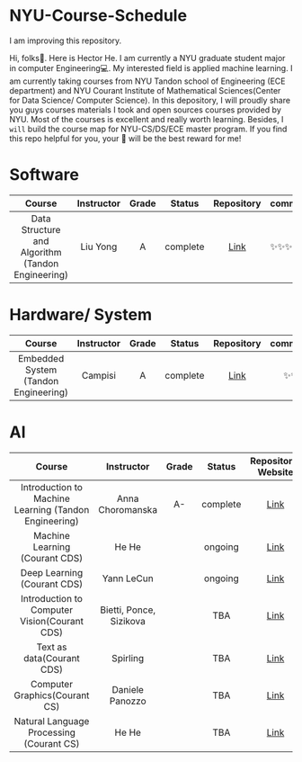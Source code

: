 # NYU-Course-Schedule
 I am improving this repository.
 
 Hi, folks👋. Here is Hector He. I am currently a NYU graduate student major in computer Engineering💻. My interested field is applied machine learning.
 I am currently taking courses from NYU Tandon school of Engineering (ECE department) and NYU Courant Institute of Mathematical Sciences(Center for Data Science/ Computer Science).
 In this depository, I will proudly share you guys courses materials I took and open sources courses provided by NYU. Most of the courses is excellent and really worth learning.
 Besides, I `will` build the course map for NYU-CS/DS/ECE master program. 
 If you find this repo helpful for you, your 🌟 will be the best reward for me!

# Software

|                  Course                  | Instructor | Grade |  Status  |                Repository                | comment |
| :--------------------------------------: | :--------: | :---: | :------: | :--------------------------------------: | ------- |
| Data Structure and Algorithm (Tandon Engineering) |  Liu Yong  |   A   | complete | [Link](https://github.com/HectorHHZ/DSA) | ✨✨✨✨✨   |



# Hardware/ System

|                Course                | Instructor | Grade |  Status  |                Repository                | comment |
| :----------------------------------: | :--------: | :---: | :------: | :--------------------------------------: | :-----: |
| Embedded System (Tandon Engineering) |  Campisi   |   A   | complete | [Link](https://github.com/HectorHHZ/RTES_embedded_Challenge) |   ✨✨    |



# AI

|                  Course                  |       Instructor        | Grade |  Status  |           Repository/ Website            | comment |
| :--------------------------------------: | :---------------------: | :---: | :------: | :--------------------------------------: | :-----: |
| Introduction to Machine Learning (Tandon Engineering) |    Anna Choromanska     |  A-   | complete | [Link](https://github.com/HectorHHZ/Intro-to-ML) |  ✨✨✨✨   |
|      Machine Learning (Courant CDS)      |          He He          |       | ongoing  | [Link](https://nyu-ds1003.github.io/spring2021/#home) |  ✨✨✨✨✨  |
|       Deep Learning (Courant CDS)        |       Yann LeCun        |       | ongoing  | [Link](https://cds.nyu.edu/deep-learning/) |  ✨✨✨✨✨  |
| Introduction to Computer Vision(Courant CDS) | Bietti, Ponce, Sizikova |       |   TBA    | [Link](https://mtrager.github.io/introCV-fall2019/) |         |
|        Text as data(Courant CDS)         |        Spirling         |       |   TBA    | [Link](https://github.com/ArthurSpirling/text-as-data-class-spring2021) |         |
|      Computer Graphics(Courant CS)       |     Daniele Panozzo     |       |   TBA    | [Link](https://github.com/danielepanozzo/cg) |         |
| Natural Language Processing (Courant CS) |          He He          |       |   TBA    | [Link](https://hhexiy.github.io/nlp/2021/schedule.html) |         |





